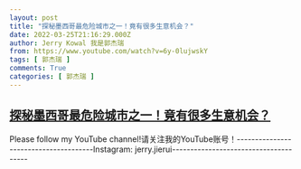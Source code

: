 ```yaml
---
layout: post
title: "探秘墨西哥最危险城市之一！竟有很多生意机会？"
date: 2022-03-25T21:16:29.000Z
author: Jerry Kowal 我是郭杰瑞
from: https://www.youtube.com/watch?v=6y-0lujwskY
tags: [ 郭杰瑞 ]
comments: True
categories: [ 郭杰瑞 ]
---
```

<!--1648242989000-->
[探秘墨西哥最危险城市之一！竟有很多生意机会？](https://www.youtube.com/watch?v=6y-0lujwskY)
------

<div>
Please follow my YouTube channel!请关注我的YouTube账号！--------------------------------------Instagram: jerry.jierui--------------------------------------
</div>
